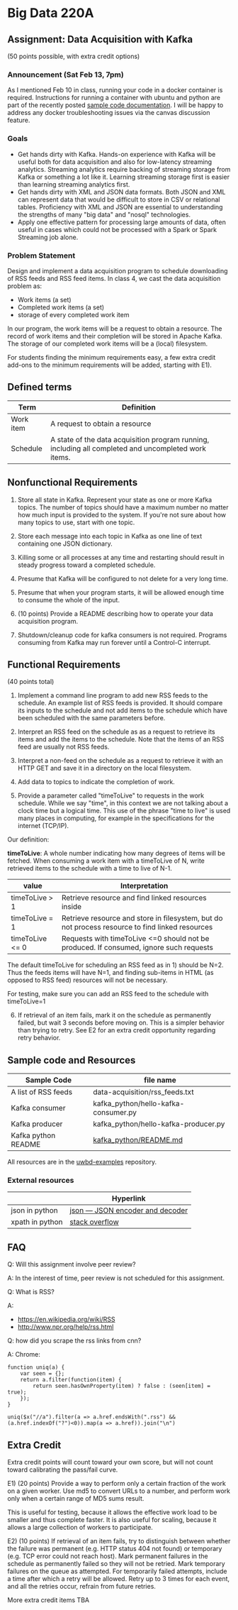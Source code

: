 
# Big Data 220A

## Assignment: Data Acquisition with Kafka

(50 points possible, with extra credit options)

### Announcement (Sat Feb 13, 7pm)

As I mentioned Feb 10 in class, running your code in a docker container is required.  Instructions for running a container with ubuntu and python are part of the recently posted [sample code documentation](https://gitlab0.bigdata220uw.mooo.com/jhenri/uwbd-examples/blob/master/data-acquisition/README.md#run-in-a-docker-container).  I will be happy to address any docker troubleshooting issues via the canvas discussion feature.

### Goals

- Get hands dirty with Kafka.  Hands-on experience with Kafka will be useful both for data acquisition and also for low-latency streaming analytics.  Streaming analytics require backing of streaming storage from Kafka or something a lot like it.  Learning streaming storage first is easier than learning streaming analytics first.
- Get hands dirty with XML and JSON data formats.  Both JSON and XML can represent data that would be difficult to store in CSV or relational tables.  Proficiency with XML and JSON are essential to understanding the strengths of many "big data" and "nosql" technologies.
- Apply one effective pattern for processing large amounts of data, often useful in cases which could not be processed with a Spark or Spark Streaming job alone.

### Problem Statement

Design and implement a data acquisition program to schedule downloading of RSS feeds and RSS feed items.  In class 4, we cast the data acquisition problem as:

- Work items (a set)
- Completed work items (a set)
- storage of every completed work item

In our program, the work items will be a request to obtain a resource.  The record of work items and their completion will be stored in Apache Kafka.  The storage of our completed work items will be a (local) filesystem.

For students finding the minimum requirements easy, a few extra credit add-ons to the minimum requirements will be added, starting with E1).


## Defined terms

| Term | Definition|
|---|---|
| Work item | A request to obtain a resource |
| Schedule | A state of the data acquisition program running, including all completed and uncompleted work items. |

## Nonfunctional Requirements

1) Store all state in Kafka.  Represent your state as one or more Kafka topics.  The number of topics should have a maximum number no matter how much input is provided to the system.  If you're not sure about how many topics to use, start with one topic.

2) Store each message into each topic in Kafka as one line of text containing one JSON dictionary.

3) Killing some or all processes at any time and restarting should result in steady progress toward a completed schedule.

4) Presume that Kafka will be configured to not delete for a very long time.

5) Presume that when your program starts, it will be allowed enough time to consume the whole of the input.

6) (10 points) Provide a README describing how to operate your data acquisition program.

7) Shutdown/cleanup code for kafka consumers is not required.  Programs consuming from Kafka may run forever until a Control-C interrupt.

## Functional Requirements

(40 points total)

1) Implement a command line program to add new RSS feeds to the schedule.  An example list of RSS feeds is provided.  It should compare its inputs to the schedule and not add items to the schedule which have been scheduled with the same parameters before.

2) Interpret an RSS feed on the schedule as as a request to retrieve its items and add the items to the schedule.  Note that the items of an RSS feed are usually not RSS feeds.

3) Interpret a non-feed on the schedule as a request to retrieve it with an HTTP GET and save it in a directory on the local filesystem.

4) Add data to topics to indicate the completion of work.

5) Provide a parameter called "timeToLive" to requests in the work schedule.  While we say "time", in this context we are not talking about a clock time but a logical time.  This use of the phrase "time to live" is used many places in computing, for example in the specifications for the internet (TCP/IP).

Our definition:

<b>timeToLive</b>: A whole number indicating how many degrees of items will be fetched.  When consuming a work item with a timeToLive of N, write retrieved items to the schedule with a time to live of N-1.

| value | Interpretation |
|---|---|
| timeToLive &gt; 1 | Retrieve resource and find linked resources inside |
| timeToLive = 1 | Retrieve resource and store in filesystem, but do not process resource to find linked resources |
| timeToLive &lt;= 0 | Requests with timeToLive &lt;=0 should not be produced.  If consumed, ignore such requests |

The default timeToLive for scheduling an RSS feed as in 1) should be N=2.  Thus the feeds items will have N=1, and finding sub-items in HTML (as opposed to RSS feed) resources will not be necessary.

For testing, make sure you can add an RSS feed to the schedule with timeToLive=1

6) If retrieval of an item fails, mark it on the schedule as permanently failed, but wait 3 seconds before moving on.  This is a simpler behavior than trying to retry.  See E2 for an extra credit opportunity regarding retry behavior.

## Sample code and Resources

| Sample Code | file name |
|---|---|
| A list of RSS feeds | data-acquisition/rss_feeds.txt |
| Kafka consumer | kafka_python/hello-kafka-consumer.py |
| Kafka producer | kafka_python/hello-kafka-producer.py |
| Kafka python README | [kafka_python/README.md](../../../uwbd-examples/blob/master/kafka_python/README.md) |

All resources are in the [uwbd-examples](https://gitlab0.bigdata220uw.mooo.com/jhenri/uwbd-examples/tree/master) repository.

### External resources

|   | Hyperlink |
|---|---|
| json in python | [json — JSON encoder and decoder](https://docs.python.org/2/library/json.html) |
| xpath in python | [stack overflow](http://stackoverflow.com/questions/8692/how-to-use-xpath-in-python) |

## FAQ

Q: Will this assignment involve peer review?

A: In the interest of time, peer review is not scheduled for this assignment.

Q: What is RSS?

A:
- https://en.wikipedia.org/wiki/RSS
- http://www.npr.org/help/rss.html


Q: how did you scrape the rss links from cnn?

A: Chrome:

    function uniq(a) {
        var seen = {};
        return a.filter(function(item) {
            return seen.hasOwnProperty(item) ? false : (seen[item] = true);
        });
    }

    uniq($x("//a").filter(a => a.href.endsWith(".rss") && (a.href.indexOf("?")<0)).map(a => a.href)).join("\n")


## Extra Credit

Extra credit points will count toward your own score, but will not count toward calibrating the pass/fail curve.

E1) (20 points) Provide a way to perform only a certain fraction of the work on a given worker.  Use md5 to convert URLs to a number, and perform work only when a certain range of MD5 sums result.

This is useful for testing, because it allows the effective work load to be smaller and thus complete faster.  It is also useful for scaling, because it allows a large collection of workers to participate.

E2) (10 points) If retrieval of an item fails, try to distinguish between whether the failure was permanent (e.g. HTTP status 404 not found) or temporary (e.g. TCP error could not reach host).  Mark permanent failures in the schedule as permanently failed so they will not be retried.  Mark temporary failures on the queue as attempted.  For temporarily failed attempts, include a time after which a retry will be allowed.  Retry up to 3 times for each event, and all the retries occur, refrain from future retries.

More extra credit items TBA
